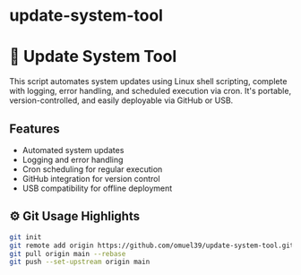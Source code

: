# update-system-tool
# 🔧 Update System Tool

This script automates system updates using Linux shell scripting, complete with logging, error handling, and scheduled execution via cron. It's portable, version-controlled, and easily deployable via GitHub or USB.

##  Features

- Automated system updates
- Logging and error handling
- Cron scheduling for regular execution
- GitHub integration for version control
- USB compatibility for offline deployment

## ⚙️ Git Usage Highlights

```bash
git init
git remote add origin https://github.com/omuel39/update-system-tool.git
git pull origin main --rebase
git push --set-upstream origin main
